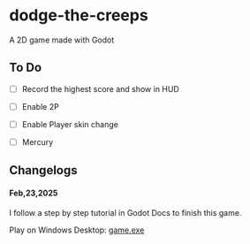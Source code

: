 # dodge-the-creeps
A 2D game made with Godot

## To Do

- [ ] Record the highest score and show in HUD
- [ ] Enable 2P
- [ ] Enable Player skin change
- [ ] Mercury


## Changelogs

#### Feb,23,2025

I follow a step by step tutorial in Godot Docs to finish this game.

Play on Windows Desktop: [game.exe](./export/first_2d_game_v1_windowsDesktop.exe)
